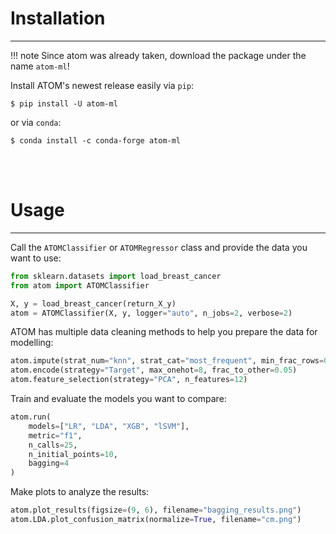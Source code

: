 
# Installation
-----------------

!!! note
    Since atom was already taken, download the package under the name `atom-ml`!


Install ATOM's newest release easily via `pip`:

    $ pip install -U atom-ml

or via `conda`:

    $ conda install -c conda-forge atom-ml

<br><br>

# Usage
-----------------

Call the `ATOMClassifier` or `ATOMRegressor` class and provide the data you want to use:  

```Python
from sklearn.datasets import load_breast_cancer
from atom import ATOMClassifier

X, y = load_breast_cancer(return_X_y)
atom = ATOMClassifier(X, y, logger="auto", n_jobs=2, verbose=2)
```

ATOM has multiple data cleaning methods to help you prepare the data for modelling:

```Python
atom.impute(strat_num="knn", strat_cat="most_frequent", min_frac_rows=0.1)  
atom.encode(strategy="Target", max_onehot=8, frac_to_other=0.05)  
atom.feature_selection(strategy="PCA", n_features=12)
```

Train and evaluate the models you want to compare:

```Python
atom.run(
    models=["LR", "LDA", "XGB", "lSVM"],
    metric="f1",
    n_calls=25,
    n_initial_points=10,
    bagging=4
)
```

Make plots to analyze the results: 

```Python
atom.plot_results(figsize=(9, 6), filename="bagging_results.png")  
atom.LDA.plot_confusion_matrix(normalize=True, filename="cm.png")
```
